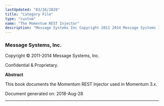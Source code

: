 ```yaml
---
lastUpdated: "03/26/2020"
title: "Category File"
type: "custom"
name: "The Momentum REST Injector"
description: "Message Systems Inc Copyright 2011 2014 Message Systems Inc Confidential Proprietary Abstract This book documents the Momentum REST Injector used in Momentum 3 x Document generated on 2018 Aug 28 Table of Contents 1 Overview 2 Configuring Momentum to Use the Injector 2 1 The httpsrv and restinjector Modules 2..."
---
```


### Message Systems, Inc.

Copyright © 2011-2014 Message Systems, Inc.

<a name="idp102208"></a> 

Confidential & Proprietary.

**Abstract**

This book documents the Momentum REST Injector used in Momentum 3.x.

Document generated on: 2018-Aug-28

* * *


